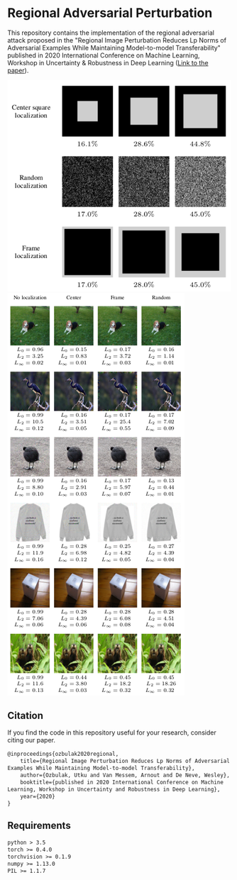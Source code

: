 # Regional Adversarial Perturbation

This repository contains the implementation of the regional adversarial attack proposed in the "Regional Image Perturbation Reduces Lp Norms of Adversarial Examples While Maintaining Model-to-model Transferability" published in 2020 International Conference on Machine Learning, Workshop in Uncertainty & Robustness in Deep Learning ([Link to the paper](https://arxiv.org/abs/...)).

<img src="https://raw.githubusercontent.com/utkuozbulak/cnn-gifs/master/localization.png">

<img src="https://raw.githubusercontent.com/utkuozbulak/cnn-gifs/master/adv_examples.png">

## Citation
If you find the code in this repository useful for your research, consider citing our paper.

    @inproceedings{ozbulak2020regional,
        title={Regional Image Perturbation Reduces Lp Norms of Adversarial Examples While Maintaining Model-to-model Transferability},
        author={Ozbulak, Utku and Van Messem, Arnout and De Neve, Wesley},
        booktitle={published in 2020 International Conference on Machine Learning, Workshop in Uncertainty and Robustness in Deep Learning},
        year={2020}
    }


## Requirements
```
python > 3.5
torch >= 0.4.0
torchvision >= 0.1.9
numpy >= 1.13.0
PIL >= 1.1.7
```
